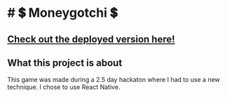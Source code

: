 # # 💲 Moneygotchi 💲
## [Check out the deployed version here!]()

## What this project is about
This game was made during a 2.5 day hackaton where I had to use a new technique. I chose to use React Native. 
